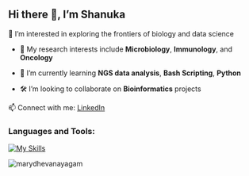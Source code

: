## Hi there 👋, I’m Shanuka

🚀 I’m interested in exploring the frontiers of biology and data science

- 🔬 My research interests include **Microbiology**, **Immunology**, and **Oncology**

- 🌱 I’m currently learning **NGS data analysis**, **Bash Scripting**, **Python**

- 🛠️ I’m looking to collaborate on **Bioinformatics** projects

📫 Connect with me: [LinkedIn](www.linkedin.com/in/shanuka-dhevanayagam)


### Languages and Tools:

<div align="left">

[![My Skills](https://skillicons.dev/icons?i=r,vscode,python,bash,github)](https://skillicons.dev)

</div>

<p><img align="center" src="https://github-readme-stats.vercel.app/api/top-langs?username=marydhevanayagam&show_icons=true&locale=en&layout=compact" alt="marydhevanayagam" /></p>


<!---
marydhevanayagam/marydhevanayagam is a ✨ special ✨ repository because its `README.md` (this file) appears on your GitHub profile.
You can click the Preview link to take a look at your changes.
--->

